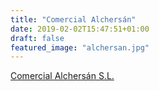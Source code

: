 ```yaml
---
title: "Comercial Alchersán"
date: 2019-02-02T15:47:51+01:00
draft: false
featured_image: "alchersan.jpg"
---
```

<a href="https://alchersan.com/" target="_blank" rel="nofollow" title="home">Comercial Alchersán S.L.</a>
